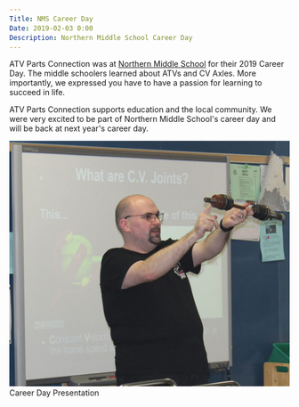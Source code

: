 ```yaml
---
Title: NMS Career Day
Date: 2019-02-03 0:00
Description: Northern Middle School Career Day
---
```


ATV Parts Connection was at [Northern Middle School](http://nmsweb.calvertnet.k12.md.us/) 
for their 2019 Career Day. The middle schoolers learned about ATVs and CV Axles.
More importantly, we expressed you have to have a passion for learning to 
succeed in life.

ATV Parts Connection supports education and the local community. We were
very excited to be part of Northern Middle School's career day and will
be back at next year's career day.

<div class="text-center">
  <div class="img-container">
    <img class="img-fluid img-rounded img-thumb" src="/img/blog/2019-career-day.jpg"><span class="caption">Career Day Presentation</span>
  </div>
</div>